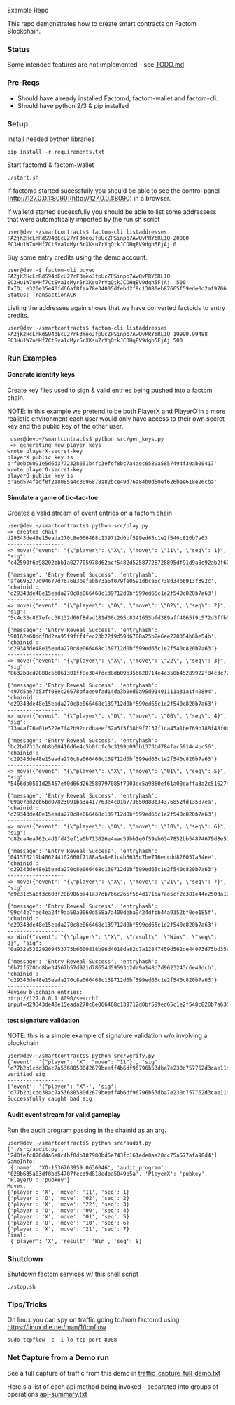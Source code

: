 Example Repo

This repo demonstrates how to create smart contracts on Factom Blockchain.

### Status

Some intended features are not implemented - see [TODO.md](TODO.md)

### Pre-Reqs

* Should have already installed Factomd, factom-wallet and factom-cli.
* Should have python 2/3 & pip installed

### Setup

Install needed python libraries

```
pip install -r requirements.txt
```

Start factomd & factom-wallet

```
./start.sh
```
If factomd started sucessfully you should be able to see the control panel
[http://127.0.0.1:8090](http://127.0.0.1:8090) in a browser.


If walletd started sucessfully you should be able to list some addressess
that were automatically imported by the run.sh script
```
user@dev:~/smartcontracts$ factom-cli listaddresses
FA2jK2HcLnRdS94dEcU27rF3meoJfpUcZPSinpb7AwQvPRY6RL1Q 20000
EC3Hu1W7uMHf7CtSva1cMyr5rXKsu7rVqQtkJCDHqEV9dgh5FjAj 0
```

Buy some entry credits using the demo account.

```
user@dev:~$ factom-cli buyec FA2jK2HcLnRdS94dEcU27rF3meoJfpUcZPSinpb7AwQvPRY6RL1Q  EC3Hu1W7uMHf7CtSva1cMyr5rXKsu7rVqQtkJCDHqEV9dgh5FjAj  500
TxID: e320e35e40fd66af8faa78e34005dfebd2f9c13080eb87665f59ede0d2af9706
Status: TransactionACK
```

Listing the addresses again shows that we have converted factoids to entry credits.
```
user@dev:~/smartcontracts$ factom-cli listaddresses
FA2jK2HcLnRdS94dEcU27rF3meoJfpUcZPSinpb7AwQvPRY6RL1Q 19999.99488
EC3Hu1W7uMHf7CtSva1cMyr5rXKsu7rVqQtkJCDHqEV9dgh5FjAj 500
```

### Run Examples

#### Generate identity keys

Create key files used to sign & valid entries being pushed into a factom chain.

NOTE: in this example we pretend to be both PlayerX and PlayerO
in a more realistic environment each user would only have access to their own secret key
and the public key of the other user.

```
 user@dev:~/smartcontracts$ python src/gen_keys.py
 => generating new player keys
wrote playerX-secret-key
playerX public key is b'f0ebc6091e5d6d3772328651b4fc3efcf8bc7a4aec6589a5857494f39ab00417'
wrote playerO-secret-key
playerO public key is b'a6d574fadf8f2a8085a4c3096878a82bce49d76a84b0d50ef626bee618e26cba'
```

#### Simulate a game of tic-tac-toe

Creates a valid stream of event entries on a factom chain

```
user@dev:~/smartcontracts$ python src/play.py
=> created chain d29343de48e15eada270c8e066468c139712d0bf599ed65c1e2f540c820b7a63
------------------
=> move({"event": "{\"player\": \"X\", \"move\": \"11\", \"seq\": 1}", "sig": "c42590f6a98202bbb1a027705978d62acf5482d52587728728895df91d9a8e92ab2f60a7a2386a997d1bb59c5141a407f9a433c818b8ce2f47cc7b78f8fbdf04"})

{'message': 'Entry Reveal Success', 'entryhash': 'afe695277d94677d767683befabb73a6f079fe0591dbca5c738d34b6913f392c', 'chainid': 'd29343de48e15eada270c8e066468c139712d0bf599ed65c1e2f540c820b7a63'}
------------------
=> move({"event": "{\"player\": \"O\", \"move\": \"02\", \"seq\": 2}", "sig": "5c4c33c867efcc38132d60f8dad181d00c295c8341655bfd389aff4065f9c572d3ffb5155ccf8cbdca6850df1e51eb032068b75a01a0553db7e3678eb165b707"})

{'message': 'Entry Reveal Success', 'entryhash': '90162e60ddf8d2ea95f9fff4fec23b22f9d59d6708a25b2e6ee228354b6be54b', 'chainid': 'd29343de48e15eada270c8e066468c139712d0bf599ed65c1e2f540c820b7a63'}
------------------
=> move({"event": "{\"player\": \"X\", \"move\": \"22\", \"seq\": 3}", "sig": "8632b0cd2088c56061301ff8e304fdcd8db09b356628714e4e350b45289922f84c3c72dd47cf0b7d746cd1f95a722f5b9973a9aadb98b34674cab6fb3d59720f"})

{'message': 'Entry Reveal Success', 'entryhash': '497d5ae7d53ff08ec26678bfaee0fad14da3b0ed0a95d91401111a31a1f40894', 'chainid': 'd29343de48e15eada270c8e066468c139712d0bf599ed65c1e2f540c820b7a63'}
------------------
=> move({"event": "{\"player\": \"O\", \"move\": \"00\", \"seq\": 4}", "sig": "73a4af76a01e522e7f42b92ccdbaeef62a5f5f38b9f7137f1ca45a1be769b188f48f0c776d08e7482d2d2148f0462c5760c547a13c7893ceae7d5a21ba0a2303"})

{'message': 'Entry Reveal Success', 'entryhash': 'bc2bd7313c0b8b00416d6e4c5b0fcfc0c3199b093b1373bd784fac5914c4bc56', 'chainid': 'd29343de48e15eada270c8e066468c139712d0bf599ed65c1e2f540c820b7a63'}
------------------
=> move({"event": "{\"player\": \"X\", \"move\": \"01\", \"seq\": 5}", "sig": "5466db0501d25457ef0d66d262580797085f7903ec5a9850ef61a00daffa3a2c51627fad617a25f948aac4ccbbe88a78f0461f97f9f37b345c71642ea972840a"})

{'message': 'Entry Reveal Success', 'entryhash': '09a07bd2cb6bd07823091ba3a417763e4c01b773650d88b34376852fd13587ea', 'chainid': 'd29343de48e15eada270c8e066468c139712d0bf599ed65c1e2f540c820b7a63'}
------------------
=> move({"event": "{\"player\": \"O\", \"move\": \"10\", \"seq\": 6}", "sig": "d82ca4ea762c4d1fd43ef1a0b713626e4aac59bb1e0f59eb6347852bb54874679d8e51c96b8ac2035569e704dfec265652e40fdabda064b86d93ce2333d9fe04"})

{'message': 'Entry Reveal Success', 'entryhash': '041570219b486244102660f7188a3a8e81c4b5635c7be716edcdd826057a54ee', 'chainid': 'd29343de48e15eada270c8e066468c139712d0bf599ed65c1e2f540c820b7a63'}
------------------
=> move({"event": "{\"player\": \"X\", \"move\": \"21\", \"seq\": 7}", "sig": "d9c31c5a6f3c603f20b906ba41a37db766c265f564d1715a7ae5cf2c381e44e250da10741ca74cd8649e69fe9809cb008f75c80754037a7450c8c08491f40809"})

{'message': 'Entry Reveal Success', 'entryhash': '99c44e7fae4ea24f9aa50a0060d558a7a400deba9424dfbb44a9352bf0ee185f', 'chainid': 'd29343de48e15eada270c8e066468c139712d0bf599ed65c1e2f540c820b7a63'}
------------------
=> Win({"event": "{\"player\": \"X\", \"result\": \"Win\", \"seq\": 8}", "sig": "0a932e53029209453775b6600818b96d4018da82c7a12847459d562de44073d75bd3593cf204c23d8413791a3012b024aa6a3d71233699a91769dd1eda4fd401"})

{'message': 'Entry Reveal Success', 'entryhash': '6b72f570bd8be34567b57d921d78654d59593b2da9a148d7d9623243c6e49dcb', 'chainid': 'd29343de48e15eada270c8e066468c139712d0bf599ed65c1e2f540c820b7a63'}
------------------
Review blochain entries:
http://127.0.0.1:8090/search?input=d29343de48e15eada270c8e066468c139712d0bf599ed65c1e2f540c820b7a63&type=chainhead
```

#### test signature validation

NOTE: this is a simple example of signature validation w/o involving a blockchain

```
user@dev:~/smartcontracts$ python src/verify.py
{'event': '{"player": "X", "move": "11"}', 'sig': 'd77b2b1cdd38ac7a53680580d2679beeff4b6df96796b53dba7e230d757762d3cae11f604bc913ed124ebafebffdfdc66ce956736ac7a1301a32a20d75954304'}
verified sig
------------------
{'event': '{"player": "X"}', 'sig': 'd77b2b1cdd38ac7a53680580d2679beeff4b6df96796b53dba7e230d757762d3cae11f604bc913ed124ebafebffdfdc66ce956736ac7a1301a32a20d75954304'}
Successfully caught bad sig
```

#### Audit event stream for valid gameplay

Run the audit program passing in the chainid as an arg.

```
user@dev:~/smartcontracts$ python src/audit.py
['./src/audit.py', '2d0fefc826d4a6e8c4bf8db187980bd5e743fc161ede0aa20cc75a577afa98d4']
GameInfo:
 {'name': 'XO-1536763959.0636046', 'audit_program': '028b635a83df0bd54707fecd9d818edba5049b5a', 'PlayerX': 'pubkey', 'PlayerO': 'pubkey'}
Moves:
{'player': 'X', 'move': '11', 'seq': 1}
{'player': 'O', 'move': '02', 'seq': 2}
{'player': 'X', 'move': '22', 'seq': 3}
{'player': 'O', 'move': '00', 'seq': 4}
{'player': 'X', 'move': '01', 'seq': 5}
{'player': 'O', 'move': '10', 'seq': 6}
{'player': 'X', 'move': '21', 'seq': 7}
Final:
 {'player': 'X', 'result': 'Win', 'seq': 8}
```

### Shutdown

Shutdown factom services w/ this shell script

```
./stop.sh
```

### Tips/Tricks

On linux you can spy on traffic going to/from factomd
using https://linux.die.net/man/1/tcpflow

```
sudo tcpflow -c -i lo tcp port 8088
```

### Net Capture from a Demo run

See a full capture of traffic from this demo  in [traffic_capture_full_demo.txt](./traffic_capture_full_demo.txt)

Here's a list of each api method being invoked - separated into groups of operations [api-summary.txt](api-summary.txt)
